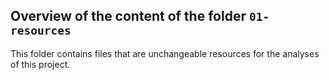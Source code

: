 ## Overview of the content of the folder `01-resources`

This folder contains files that are unchangeable resources for the analyses of this project.
